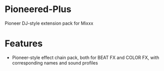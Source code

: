 # Pioneered-Plus
Pioneer DJ-style extension pack for Mixxx

# Features
* Pioneer-style effect chain pack, both for BEAT FX and COLOR FX, with corresponding names and sound profiles
